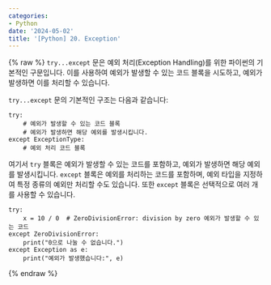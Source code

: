 ```yaml
---
categories:
- Python
date: '2024-05-02'
title: '[Python] 20. Exception'
---
```


{% raw %}
`try...except` 문은 예외 처리(Exception Handling)를 위한 파이썬의 기본적인 구문입니다. 이를 사용하여 예외가 발생할 수 있는 코드 블록을 시도하고, 예외가 발생하면 이를 처리할 수 있습니다.

`try...except` 문의 기본적인 구조는 다음과 같습니다:
```
try:
    # 예외가 발생할 수 있는 코드 블록
    # 예외가 발생하면 해당 예외를 발생시킵니다.
except ExceptionType:
    # 예외 처리 코드 블록
```

여기서 `try` 블록은 예외가 발생할 수 있는 코드를 포함하고, 예외가 발생하면 해당 예외를 발생시킵니다. `except` 블록은 예외를 처리하는 코드를 포함하며, 예외 타입을 지정하여 특정 종류의 예외만 처리할 수도 있습니다. 또한 `except` 블록은 선택적으로 여러 개를 사용할 수 있습니다.

```
try:
    x = 10 / 0  # ZeroDivisionError: division by zero 예외가 발생할 수 있는 코드
except ZeroDivisionError:
    print("0으로 나눌 수 없습니다.")
except Exception as e:
    print("예외가 발생했습니다:", e)
```
{% endraw %}